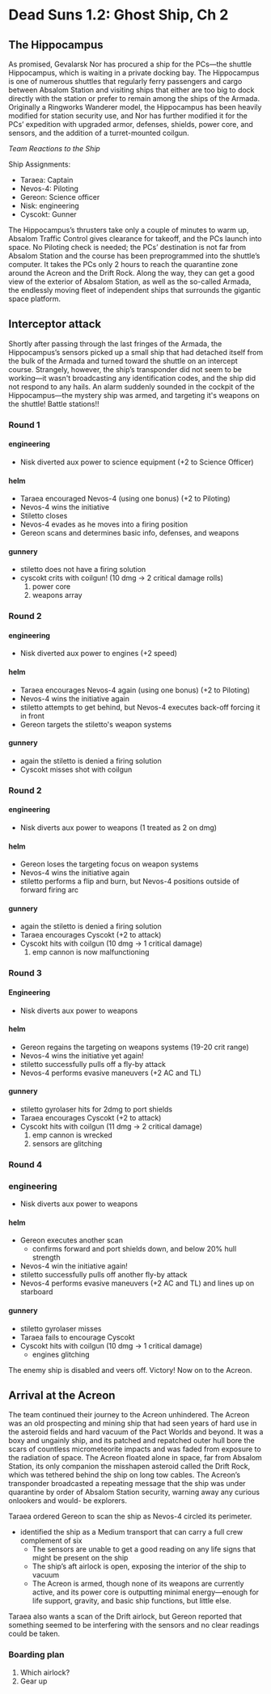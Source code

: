# Dead Suns 1.2: Ghost Ship, Ch 2

## The Hippocampus

As promised, Gevalarsk Nor has procured a ship for the PCs—the shuttle Hippocampus, which is waiting in a private docking bay. The Hippocampus is one of numerous shuttles that regularly ferry passengers and cargo between Absalom Station and visiting ships that either are too big to dock directly with the station or prefer to remain among the ships of the Armada. Originally a Ringworks Wanderer model, the Hippocampus has been heavily modified for station security use, and Nor has further modified it for the PCs’ expedition with upgraded armor, defenses, shields, power core, and sensors, and the addition of a turret-mounted coilgun.

*Team Reactions to the Ship*

Ship Assignments:

- Taraea: Captain
- Nevos-4: Piloting
- Gereon: Science officer
- Nisk: engineering
- Cyscokt: Gunner

The Hippocampus’s thrusters take only a couple of minutes to warm up, Absalom Traffic Control gives clearance for takeoff, and the PCs launch into space. No Piloting check is needed; the PCs’ destination is not far from Absalom Station and the course has been preprogrammed into the shuttle’s computer. It takes the PCs only 2 hours to reach the quarantine zone around the Acreon and the Drift Rock. Along the way, they can get a good view of the exterior of Absalom Station, as well as the so-called Armada, the endlessly moving fleet of independent ships that surrounds the gigantic space platform.

## Interceptor attack

Shortly after passing through the last fringes of the Armada, the Hippocampus’s sensors picked up a small ship that had detached itself from the bulk of the Armada and turned toward the shuttle on an intercept course. Strangely, however, the ship’s transponder did not seem to be working—it wasn't broadcasting any identification codes, and the ship did not respond to any hails. An alarm suddenly sounded in the cockpit of the Hippocampus—the mystery ship was armed, and targeting it's weapons on the shuttle! Battle stations!!

### Round 1

#### engineering
- Nisk diverted aux power to science equipment (+2 to Science Officer)

#### helm
- Taraea encouraged Nevos-4 (using one bonus) (+2 to Piloting)
- Nevos-4 wins the initiative
- Stiletto closes
- Nevos-4 evades as he moves into a firing position
- Gereon scans and determines basic info, defenses, and weapons

#### gunnery
- stiletto does not have a firing solution
- cyscokt crits with coilgun! (10 dmg -> 2 critical damage rolls)
  1. power core
  2. weapons array

### Round 2

#### engineering
- Nisk diverted aux power to engines (+2 speed)

#### helm
- Taraea encourages Nevos-4 again (using one bonus) (+2 to Piloting)
- Nevos-4 wins the initiative again
- stiletto attempts to get behind, but Nevos-4 executes back-off forcing it in front
- Gereon targets the stiletto's weapon systems

#### gunnery
- again the stiletto is denied a firing solution
- Cyscokt misses shot with coilgun

### Round 2

#### engineering
- Nisk diverts aux power to weapons (1 treated as 2 on dmg)

#### helm
- Gereon loses the targeting focus on weapon systems
- Nevos-4 wins the initiative again
- stiletto performs a flip and burn, but Nevos-4 positions outside of forward firing arc

#### gunnery
- again the stiletto is denied a firing solution
- Taraea encourages Cyscokt (+2 to attack)
- Cyscokt hits with coilgun (10 dmg -> 1 critical damage)
  1. emp cannon is now malfunctioning

### Round 3

#### Engineering
- Nisk diverts aux power to weapons

#### helm
- Gereon regains the targeting on weapons systems (19-20 crit range)
- Nevos-4 wins the initiative yet again!
- stiletto successfully pulls off a fly-by attack
- Nevos-4 performs evasive maneuvers (+2 AC and TL)

#### gunnery
- stiletto gyrolaser hits for 2dmg to port shields
- Taraea encourages Cyscokt (+2 to attack)
- Cyscokt hits with coilgun (11 dmg -> 2 critical damage)
  1. emp cannon is wrecked
  2. sensors are glitching

### Round 4

### engineering
- Nisk diverts aux power to weapons

#### helm
- Gereon executes another scan
  - confirms forward and port shields down, and below 20% hull strength
- Nevos-4 win the initiative again!
- stiletto successfully pulls off another fly-by attack
- Nevos-4 performs evasive maneuvers (+2 AC and TL) and lines up on starboard

#### gunnery
- stiletto gyrolaser misses
- Taraea fails to encourage Cyscokt
- Cyscokt hits with coilgun (10 dmg -> 1 critical damage)
  - engines glitching

The enemy ship is disabled and veers off. Victory!
Now on to the Acreon.

## Arrival at the Acreon

The team continued their journey to the Acreon unhindered. The Acreon was an old prospecting and mining ship that had seen years of hard use in the asteroid fields and hard vacuum of the Pact Worlds and beyond. It was a boxy and ungainly ship, and its patched and repatched outer hull bore the scars of countless micrometeorite impacts and was faded from exposure to the radiation of space. The Acreon floated alone in space, far from Absalom Station, its only companion the misshapen asteroid called the Drift Rock, which was tethered behind the ship on long tow cables. The Acreon’s transponder broadcasted a repeating message that the ship was under quarantine by order of Absalom Station security, warning away any curious onlookers and would- be explorers.

Taraea ordered Gereon to scan the ship as Nevos-4 circled its perimeter.
- identified the ship as a Medium transport that can carry a full crew complement of six
  - The sensors are unable to get a good reading on any life signs that might be present on the ship
  - The ship’s aft airlock is open, exposing the interior of the ship to vacuum
  - The Acreon is armed, though none of its weapons are currently active, and its power core is outputting minimal energy—enough for life support, gravity, and basic ship functions, but little else.

Taraea also wants a scan of the Drift airlock, but Gereon reported that something seemed to be interfering with the sensors and no clear readings could be taken.

### Boarding plan

1. Which airlock?
2. Gear up
